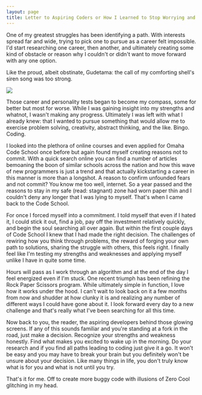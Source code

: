 ```yaml
---
layout: page
title: Letter to Aspiring Coders or How I Learned to Stop Worrying and Love the Code
---
```


One of my greatest struggles has been identifying a path. With interests spread far and wide, trying to pick one to pursue as a career felt impossible. I'd start researching one career, then another, and ultimately creating some kind of obstacle or reason why I couldn't or didn't want to move forward with any one option. 

Like the proud, albeit obstinate, Gudetama: the call of my comforting shell's siren song was too strong.

![](http://40.media.tumblr.com/9c8cbbc0f2aae7b6269fa00c3c8750a8/tumblr_nsf9hfN5np1uuqttlo3_1280.png)

Those career and personality tests began to become my compass, some for better but most for worse. While I was gaining insight into my strengths and whatnot, I wasn't making any progress. Ultimately I was left with what I already knew: that I wanted to pursue something that would allow me to exercise problem solving, creativity, abstract thinking, and the like. Bingo. Coding.

  I looked into the plethora of online courses and even applied for Omaha Code
School once before but again found myself creating reasons not to commit. With a quick search online you can find a number of articles bemoaning the boon of similar schools across the nation and how this wave of new programmers is just a trend and that actually kickstarting a career in this manner is more than a longshot. A reason to confirm unfounded fears and not commit? You know me too well, internet. So a year passed and the reasons to stay in my safe (read: stagnant) zone had worn paper thin and I couldn't deny any longer that I was lying to myself. That's when I came back to the Code School.

  For once I forced myself into a commitment. I told myself that even if I
hated it, I could stick it out, find a job, pay off the investment relatively quickly, and begin the soul searching all over again. But within the first couple days of Code School I knew that I had made the right decision. The challenges of rewiring how you think through problems, the reward of forging your own path to solutions, sharing the struggle with others, this feels right. I finally feel like I'm testing my strengths and weaknesses and applying myself unlike I have in quite some time. 

  Hours will pass as I work through an algorithm and at the end of the day I
feel energized even if I'm stuck. One recent triumph has been refining the Rock Paper Scissors program. While ultimately simple in function, I love how it works under the hood. I can't wait to look back on it a few months from now and shudder at how clunky it is and realizing any number of different ways I could have gone about it. I look forward every day to a new challenge and that's really what I've been searching for all this time.

  Now back to you, the reader, the aspiring developers behind those glowing
screens. If any of this sounds familiar and you're standing at a fork in the road, just make a decision. Recognize your strengths and weakness honestly. Find what makes you excited to wake up in the morning. Do your research and if you find all paths leading to coding just give it a go. It won't be easy and you may have to break your brain but you definitely won't be unsure about your decision. Like many things in life, you don't truly know what is for you and what is not until you try.

  That's it for me. Off to create more buggy code with illusions of Zero Cool glitching in my head.
